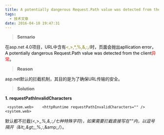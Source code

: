 ```yaml
---
title: A potentially dangerous Request.Path value was detected from the client
tags:
  - 技术文章
date: 2016-04-10 19:47:31
---
```


> **Sernario**

在asp.net 4.0项目，URL中含有<span style="color: #808000;">&lt;,&gt;,*,%,&amp;,:,/<span style="color: #000000;">时，页面会抛出apllication error，A potentially dangerous Request.Path value was detected from the client<span style="color: #ff0000;">异常<span style="color: #000000;">。</span></span></span></span><!--more-->

> **Reason**

asp.net默认的拦截机制，其目的是为了确保URL传输的安全。

> **Solution**

**1. requestPathInvalidCharacters**

` <system.web>
    <httpRuntime requestPathInvalidCharacters="" />
 <system.web>`

默认都不拦截(&lt;,&gt;,*,%,&amp;,:,/七种特殊字符)，如果需要拦截直接写在""内，以逗号隔开（&amp;lt;,&amp;gt;,*,%,:,&amp;amp;,/）。